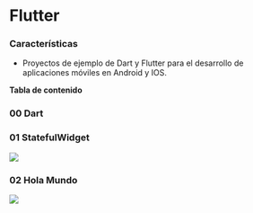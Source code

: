 # Flutter

### Características

- Proyectos de ejemplo de Dart y Flutter para el desarrollo de aplicaciones móviles en Android y IOS.

**Tabla de contenido**


### 00 Dart
### 01 StatefulWidget


![](https://n0rf3n.github.io/Flutter/Resources/StatefulWidget.gif)

### 02 Hola Mundo

![](https://n0rf3n.github.io/Flutter/Resources/HolaMundo.gif)
